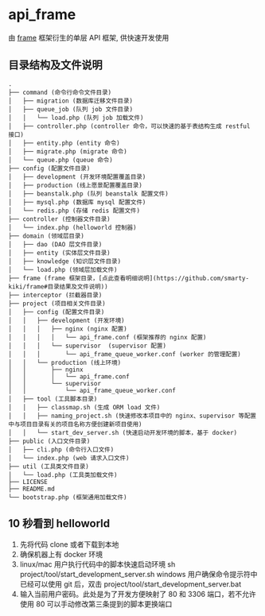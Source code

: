# api_frame
由 [frame](https://github.com/smarty-kiki/frame#frame) 框架衍生的单层 API 框架, 供快速开发使用

## 目录结构及文件说明

```
.  
├── command (命令行命令文件目录)  
│   ├── migration (数据库迁移文件目录)  
│   ├── queue_job (队列 job 文件目录)  
│   │   └── load.php (队列 job 加载文件)  
│   ├── controller.php (controller 命令，可以快速的基于表结构生成 restful 接口)  
│   ├── entity.php (entity 命令)  
│   ├── migrate.php (migrate 命令)  
│   └── queue.php (queue 命令)  
├── config (配置文件目录)  
│   ├── development (开发环境配置覆盖目录)                               
│   ├── production (线上愿景配置覆盖目录)  
│   ├── beanstalk.php (队列 beanstalk 配置文件)  
│   ├── mysql.php (数据库 mysql 配置文件)  
│   └── redis.php (存储 redis 配置文件)  
├── controller (控制器文件目录)  
│   └── index.php (helloworld 控制器)  
├── domain (领域层目录)  
│   ├── dao (DAO 层文件目录)  
│   ├── entity (实体层文件目录)  
│   ├── knowledge (知识层文件目录)  
│   └── load.php (领域层加载文件)  
├── frame (frame 框架目录，[点此查看明细说明](https://github.com/smarty-kiki/frame#目录结果及文件说明))   
├── interceptor (拦截器目录)  
├── project (项目相关文件目录)  
│   ├── config (配置文件目录)  
│   │   ├── development (开发环境)  
│   │   │   ├── nginx (nginx 配置)  
│   │   │   │   └── api_frame.conf (框架推荐的 nginx 配置)  
│   │   │   └── supervisor  (supervisor 配置)  
│   │   │       └── api_frame_queue_worker.conf (worker 的管理配置)  
│   │   └── production (线上环境)   
│   │       ├── nginx  
│   │       │   └── api_frame.conf  
│   │       └── supervisor  
│   │           └── api_frame_queue_worker.conf  
│   ├── tool (工具脚本目录)  
│   │   ├── classmap.sh (生成 ORM load 文件)  
│   │   ├── naming_project.sh (快速修改本项目中的 nginx、supervisor 等配置中与项目目录有关的项目名称方便创建新项目使用)  
│   │   └── start_dev_server.sh (快速启动开发环境的脚本，基于 docker)  
├── public (入口文件目录)  
│   ├── cli.php (命令行入口文件)  
│   └── index.php (web 请求入口文件)  
├── util (工具类文件目录)  
│   └── load.php (工具类加载文件)  
├── LICENSE  
├── README.md  
└── bootstrap.php (框架通用加载文件)  
```
## 10 秒看到 helloworld

1. 先将代码 clone 或者下载到本地
2. 确保机器上有 docker 环境
3. linux/mac 用户执行代码中的脚本快速启动环境 sh project/tool/start_development_server.sh
   windows 用户确保命令提示符中已经可以使用 git 后，双击 project/tool/start_development_server.bat
4. 输入当前用户密码。此处是为了开发方便映射了 80 和 3306 端口，若不允许使用 80 可以手动修改第三条提到的脚本更换端口

